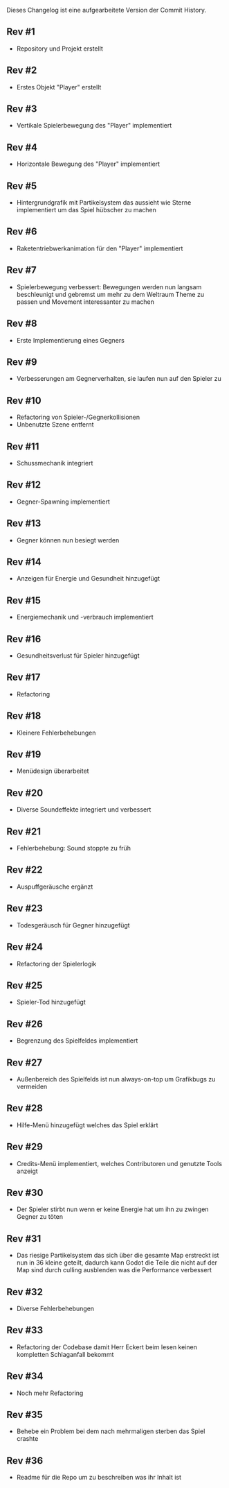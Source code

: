 Dieses Changelog ist eine aufgearbeitete Version der Commit History.  
## Rev #1
- Repository und Projekt erstellt
## Rev #2
- Erstes Objekt "Player" erstellt
## Rev #3
- Vertikale Spielerbewegung des "Player" implementiert
## Rev #4
- Horizontale Bewegung des "Player" implementiert
## Rev #5
- Hintergrundgrafik mit Partikelsystem das aussieht wie Sterne implementiert um das Spiel hübscher zu machen
## Rev #6
- Raketentriebwerkanimation für den "Player" implementiert
## Rev #7
- Spielerbewegung verbessert: Bewegungen werden nun langsam beschleunigt und gebremst um mehr zu dem Weltraum Theme zu passen und Movement interessanter zu machen
## Rev #8
- Erste Implementierung eines Gegners
## Rev #9
- Verbesserungen am Gegnerverhalten, sie laufen nun auf den Spieler zu
## Rev #10
- Refactoring von Spieler-/Gegnerkollisionen
- Unbenutzte Szene entfernt
## Rev #11
- Schussmechanik integriert
## Rev #12
- Gegner-Spawning implementiert
## Rev #13
- Gegner können nun besiegt werden
## Rev #14
- Anzeigen für Energie und Gesundheit hinzugefügt
## Rev #15
- Energiemechanik und -verbrauch implementiert
## Rev #16
- Gesundheitsverlust für Spieler hinzugefügt
## Rev #17
- Refactoring
## Rev #18
- Kleinere Fehlerbehebungen
## Rev #19
- Menüdesign überarbeitet
## Rev #20
- Diverse Soundeffekte integriert und verbessert
## Rev #21
- Fehlerbehebung: Sound stoppte zu früh
## Rev #22
- Auspuffgeräusche ergänzt
## Rev #23
- Todesgeräusch für Gegner hinzugefügt
## Rev #24
- Refactoring der Spielerlogik
## Rev #25
- Spieler-Tod hinzugefügt
## Rev #26
- Begrenzung des Spielfeldes implementiert
## Rev #27
- Außenbereich des Spielfelds ist nun always-on-top um Grafikbugs zu vermeiden
## Rev #28
- Hilfe-Menü hinzugefügt welches das Spiel erklärt
## Rev #29
- Credits-Menü implementiert, welches Contributoren und genutzte Tools anzeigt
## Rev #30
- Der Spieler stirbt nun wenn er keine Energie hat um ihn zu zwingen Gegner zu töten
## Rev #31
- Das riesige Partikelsystem das sich über die gesamte Map erstreckt ist nun in 36 kleine geteilt, dadurch kann Godot die Teile die nicht auf der Map sind durch culling ausblenden was die Performance verbessert
## Rev #32
- Diverse Fehlerbehebungen
## Rev #33
- Refactoring der Codebase damit Herr Eckert beim lesen keinen kompletten Schlaganfall bekommt
## Rev #34
- Noch mehr Refactoring
## Rev #35
- Behebe ein Problem bei dem nach mehrmaligen sterben das Spiel crashte
## Rev #36
- Readme für die Repo um zu beschreiben was ihr Inhalt ist